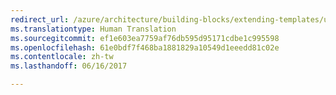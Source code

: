 ```yaml
---
redirect_url: /azure/architecture/building-blocks/extending-templates/update-resource
ms.translationtype: Human Translation
ms.sourcegitcommit: ef1e603ea7759af76db595d95171cdbe1c995598
ms.openlocfilehash: 61e0bdf7f468ba1881829a10549d1eeedd81c02e
ms.contentlocale: zh-tw
ms.lasthandoff: 06/16/2017

---
```

